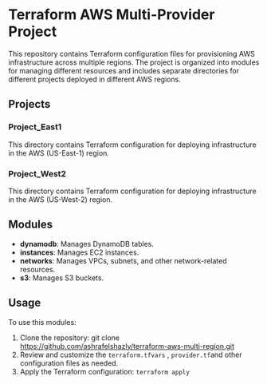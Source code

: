 # Terraform AWS Multi-Provider Project

This repository contains Terraform configuration files for provisioning AWS infrastructure across multiple regions. The project is organized into modules for managing different resources and includes separate directories for different projects deployed in different AWS regions.

## Projects

### Project_East1

This directory contains Terraform configuration for deploying infrastructure in the AWS (US-East-1) region.

### Project_West2

This directory contains Terraform configuration for deploying infrastructure in the AWS (US-West-2) region.

## Modules

- **dynamodb**: Manages DynamoDB tables.
- **instances**: Manages EC2 instances.
- **networks**: Manages VPCs, subnets, and other network-related resources.
- **s3**: Manages S3 buckets.

## Usage

To use this modules:

1. Clone the repository: git clone https://github.com/ashrafelshazly/terraform-aws-multi-region.git
2. Review and customize the `terraform.tfvars` , `provider.tf`and other configuration files as needed.
3. Apply the Terraform configuration: `terraform apply`
